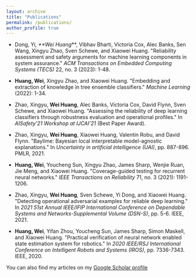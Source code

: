```yaml
---
layout: archive
title: "Publications"
permalink: /publications/
author_profile: true
---
```

- Dong, Yi<sup>*</sup>, **Wei Huang<sup>*</sup>**, Vibhav Bharti, Victoria Cox, Alec Banks, Sen Wang, Xingyu Zhao, Sven Schewe, and Xiaowei Huang. "Reliability assessment and safety arguments for machine learning components in system assurance." *ACM Transactions on Embedded Computing Systems (TECS)* 22, no. 3 (2023): 1-48.

- **Huang, Wei**, Xingyu Zhao, and Xiaowei Huang. "Embedding and extraction of knowledge in tree ensemble classifiers." *Machine Learning* (2022): 1-34.

- Zhao, Xingyu, **Wei Huang**, Alec Banks, Victoria Cox, David Flynn, Sven Schewe, and Xiaowei Huang. "Assessing the reliability of deep learning classifiers through robustness evaluation and operational profiles." In *AISafety’21 Workshop at IJCAI’21* (Best Paper Award).

- Zhao, Xingyu, **Wei Huang**, Xiaowei Huang, Valentin Robu, and David Flynn. "Baylime: Bayesian local interpretable model-agnostic explanations." In *Uncertainty in artificial intelligence (UAI)*, pp. 887-896. PMLR, 2021.

- **Huang, Wei**, Youcheng Sun, Xingyu Zhao, James Sharp, Wenjie Ruan, Jie Meng, and Xiaowei Huang. "Coverage-guided testing for recurrent neural networks." *IEEE Transactions on Reliability* 71, no. 3 (2021): 1191-1206.

- Zhao, Xingyu, **Wei Huang**, Sven Schewe, Yi Dong, and Xiaowei Huang. "Detecting operational adversarial examples for reliable deep learning." In *2021 51st Annual IEEE/IFIP International Conference on Dependable Systems and Networks-Supplemental Volume (DSN-S)*, pp. 5-6. IEEE, 2021.

- **Huang, Wei**, Yifan Zhou, Youcheng Sun, James Sharp, Simon Maskell, and Xiaowei Huang. "Practical verification of neural network enabled state estimation system for robotics." In *2020 IEEE/RSJ International Conference on Intelligent Robots and Systems (IROS)*, pp. 7336-7343. IEEE, 2020.

You can also find my articles on my [Google Scholar profile](https://scholar.google.com/citations?user=qwqKoMAAAAAJ&hl=en)

